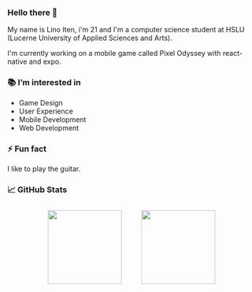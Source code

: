 ### Hello there 👋

My name is Lino Iten, i'm 21 and I'm a computer science student at HSLU (Lucerne
University of Applied Sciences and Arts).

I'm currently working on a mobile game called Pixel Odyssey with react-native
and expo.

### 📚 I’m interested in

- Game Design
- User Experience
- Mobile Development
- Web Development

### ⚡ Fun fact

I like to play the guitar.

### 📈 GitHub Stats

<div align="center" style="display: flex; justify-content: center; align-items: center; gap: 20px;">
    <img src="https://github-readme-stats-linoiten.vercel.app/api/?username=linoiten&show_icons=true&theme=transparent&hide=prs" style="height: 150px; width: auto; object-fit: contain; margin: 10px;" />
    <img src="https://github-readme-stats-linoiten.vercel.app/api/top-langs/?username=linoiten&layout=compact&theme=transparent" style="height: 150px; width: auto; object-fit: contain; margin: 10px;" />
</div>
